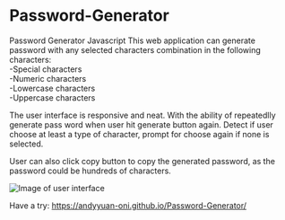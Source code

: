 # Password-Generator
Password Generator Javascript
This web application can generate password with any selected characters combination in the following characters:\
    -Special characters\
    -Numeric characters\
    -Lowercase characters\
    -Uppercase characters

The user interface is responsive and neat. With the ability of repeatedlly generate pass word when user hit generate button again. Detect if user choose at least a type of character, prompt for choose again if none is selected.

User can also click copy button to copy the generated password, as the password could be hundreds of characters.

![Image of user interface]( https://andyyuan-oni.github.io/Password-Generator/assets/userInterface_demo.png)

 Have a try: https://andyyuan-oni.github.io/Password-Generator/
